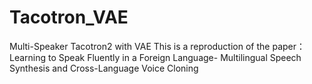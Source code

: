 # Tacotron_VAE
Multi-Speaker Tacotron2 with VAE
This is a reproduction of the paper：Learning to Speak Fluently in a Foreign Language- Multilingual Speech Synthesis and Cross-Language Voice Cloning
